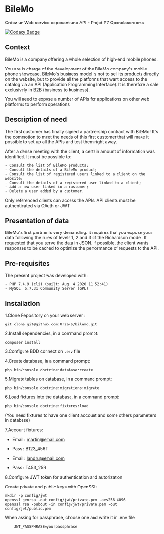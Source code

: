 # BileMo

Créez un Web service exposant une API - Projet P7 Openclassrooms

[![Codacy Badge](https://app.codacy.com/project/badge/Grade/10937bc04a524e6c90c56a18d0eac63c)](https://www.codacy.com/gh/Urza45/BileMo/dashboard?utm_source=github.com&amp;utm_medium=referral&amp;utm_content=Urza45/BileMo&amp;utm_campaign=Badge_Grade)

## Context

BileMo is a company offering a whole selection of high-end mobile phones.

You are in charge of the development of the BileMo company's mobile phone showcase. BileMo's business model is not to sell its products directly on the website, but to provide all the platforms that want access to the catalog via an API (Application Programming Interface). It is therefore a sale exclusively in B2B (business to business).

You will need to expose a number of APIs for applications on other web platforms to perform operations.

## Description of need

The first customer has finally signed a partnership contract with BileMo! It's the commotion to meet the needs of this first customer that will make it possible to set up all the APIs and test them right away.

After a dense meeting with the client, a certain amount of information was identified. It must be possible to:

    - Consult the list of BileMo products;
    - Consult the details of a BileMo product;
    - Consult the list of registered users linked to a client on the website;
    - Consult the details of a registered user linked to a client;
    - Add a new user linked to a customer;
    - Delete a user added by a customer.

Only referenced clients can access the APIs. API clients must be authenticated via OAuth or JWT.

## Presentation of data

BileMo's first partner is very demanding: it requires that you expose your data following the rules of levels 1, 2 and 3 of the Richardson model. It requested that you serve the data in JSON. If possible, the client wants responses to be cached to optimize the performance of requests to the API.

## Pre-requisites

The present project was developed with:

    - PHP 7.4.9 (cli) (built: Aug  4 2020 11:52:41)
    - MySQL  5.7.31 Community Server (GPL)

## Installation

1.Clone Repository on your web server :

```text
git clone git@github.com:Urza45/bilemo.git
```

2.Install dependencies, in a command prompt:

```text
composer install
```

3.Configure BDD connect on `.env` file

4.Create database, in a command prompt:

```text
php bin/console doctrine:database:create
```

5.Migrate tables on database, in a command prompt:

```text
php bin/console doctrine:migrations:migrate
```

6.Load fixtures into the database, in a command prompt:

```text
php bin/console doctrine:fixtures:load
```

(You need fixtures to have one client account and some others parameters in database)

7.Account fixtures:

- Email  : martin@email.com
- Pass   : B123_456T

- Email  : landru@email.com
- Pass   : T453_25R

8.Configure JWT token for authentication and autorization

Create private and public keys with OpenSSL:

```text
mkdir -p config/jwt
openssl genrsa -out config/jwt/private.pem -aes256 4096
openssl rsa -pubout -in config/jwt/private.pem -out config/jwt/public.pem
```

When asking for passphrase, choose one and write it in .env file

```text
    JWT_PASSPHRASE=yourpassphrase
```
